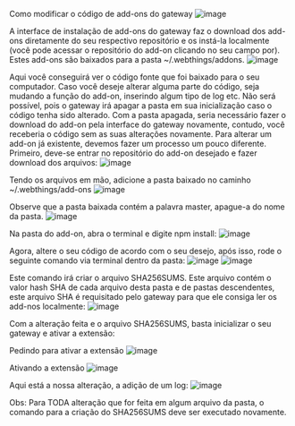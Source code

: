 Como modificar o código de add-ons do gateway
![image](https://user-images.githubusercontent.com/56172744/150709236-db1e8819-2243-4f60-83c8-8bb970eec712.png)

A interface de instalação de add-ons do gateway faz o download dos add-ons diretamente do seu respectivo repositório e os instá-la localmente (você pode acessar o repositório do add-on clicando no seu campo por). Estes add-ons são baixados para a pasta ~/.webthings/addons.
![image](https://user-images.githubusercontent.com/56172744/150709258-4503721c-4a0b-4f90-b3e6-abd9ebadccbd.png)

Aqui você conseguirá ver o código fonte que foi baixado para o seu computador. Caso você deseje alterar alguma parte do código, seja mudando a função do add-on, inserindo algum tipo de log etc. Não será possível, pois o gateway irá apagar a pasta em sua inicialização caso o código tenha sido alterado. Com a pasta apagada, seria necessário fazer o download do add-on pela interface do gateway novamente, contudo, você receberia o código sem as suas alterações novamente.
Para alterar um add-on já existente, devemos fazer um processo um pouco diferente. Primeiro, deve-se entrar no repositório do add-on desejado e fazer download dos arquivos:
![image](https://user-images.githubusercontent.com/56172744/150709265-23ce6cd1-bf35-480d-b786-c2a65a8eb7b9.png)

Tendo os arquivos em mão, adicione a pasta baixado no caminho ~/.webthings/add-ons
![image](https://user-images.githubusercontent.com/56172744/150709278-9df444ea-21e4-4dbf-9c2f-4f5fcf549aef.png)

Observe que a pasta baixada contém a palavra master, apague-a do nome da pasta.
![image](https://user-images.githubusercontent.com/56172744/150709287-88b6ddff-a845-4ab4-858e-31a08757e941.png)

Na pasta do add-on, abra o terminal e digite npm install:
![image](https://user-images.githubusercontent.com/56172744/150709296-786927fb-b1f7-4580-b333-da1a5e2532dd.png)

Agora, altere o seu código de acordo com o seu desejo, após isso, rode o seguinte comando via terminal dentro da pasta:
![image](https://user-images.githubusercontent.com/56172744/150709305-affb61f6-497c-4f29-b8f8-dd22d5ca3b1a.png)
![image](https://user-images.githubusercontent.com/56172744/150709313-571f0e55-37bd-4872-b62e-8ae912667043.png)

 
Este comando irá criar o arquivo SHA256SUMS. Este arquivo contém o valor hash SHA de cada arquivo desta pasta e de pastas descendentes, este arquivo SHA é requisitado pelo gateway para que ele consiga ler os add-nos localmente:
![image](https://user-images.githubusercontent.com/56172744/150709321-8423e55e-e75c-42f1-a95d-47386ceef17a.png)

Com a alteração feita e o arquivo SHA256SUMS, basta inicializar o seu gateway e ativar a extensão:

Pedindo para ativar a extensão
![image](https://user-images.githubusercontent.com/56172744/150709329-acd5fa93-4f80-49da-b524-77d69040691e.png)

Ativando a extensão
![image](https://user-images.githubusercontent.com/56172744/150709339-ee8de3e5-8367-4491-a0ca-5dd979ef9850.png)

Aqui está a nossa alteração, a adição de um log:
![image](https://user-images.githubusercontent.com/56172744/150709350-38beaa6c-39f4-47d6-b060-abdc555f4a42.png)

Obs: Para TODA alteração que for feita em algum arquivo da pasta, o comando para a criação do SHA256SUMS deve ser executado novamente.
